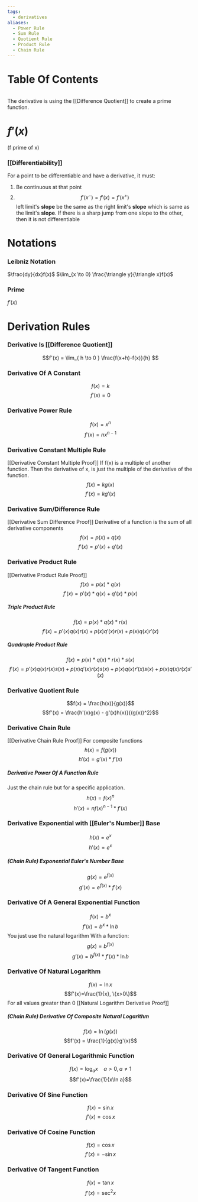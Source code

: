 ```yaml
---
tags:
  - derivatives
aliases:
  - Power Rule
  - Sum Rule
  - Quotient Rule
  - Product Rule
  - Chain Rule
---
```

# Table Of Contents 
```table-of-contents
```
The derivative is using the [[Difference Quotient]] to create a prime function.
# $f'(x)$
(f prime of x)
### [[Differentiability]]
For a point to be differentiable and have a derivative, it must:
1. Be continuous at that point
2. $$f'(x^-)=f'(x)=f'(x^+)$$left limit's **slope** be the same as the right limit's **slope** which is same as the limit's **slope**. If there is a sharp jump from one slope to the other, then it is not differentiable

# Notations
### Leibniz Notation
$\frac{dy}{dx}f(x)$
$\lim_{x \to 0} \frac{\triangle y}{\triangle x}f(x)$
### Prime
$f'(x)$

# Derivation Rules
### Derivative Is [[Difference Quotient]]
$$f'(x) = \lim_{ h \to 0 } \frac{f(x+h)-f(x)}{h} $$
### Derivative Of A Constant
$$f(x) = k$$
$$f'(x)=0$$
### Derivative Power Rule
$$f(x) = x^{n}$$
$$f'(x)=nx^{n-1}$$
### Derivative Constant Multiple Rule
[[Derivative Constant Multiple Proof]]
If f(x) is a multiple of another function.
Then the derivative of x, is just the multiple of the derivative of the function.
$$f(x)=kg(x)$$
$$f'(x)=kg'(x)$$
### Derivative Sum/Difference Rule
[[Derivative Sum Difference Proof]]
Derivative of a function is the sum of all derivative components
$$f(x) = p(x) + q(x)$$
$$f'(x) = p'(x) + q'(x)$$
### Derivative Product Rule
[[Derivative Product Rule Proof]]
$$f(x) = p(x) * q(x)$$
$$f'(x) = p'(x) * q(x) + q'(x)*p(x)$$
##### Triple Product Rule
$$f(x) = p(x) * q(x) * r(x)$$
$$f'(x) = p'(x)q(x)r(x) + p(x)q'(x)r(x)+p(x)q(x)r'(x)$$
##### Quadruple Product Rule
$$f(x) = p(x) * q(x) * r(x) * s(x)$$
$$f'(x) = p'(x)q(x)r(x)s(x) + p(x)q'(x)r(x)s(x)+p(x)q(x)r'(x)s(x)+p(x)q(x)r(x)s'(x)$$
### Derivative Quotient Rule
$$f(x) = \frac{h(x)}{g(x)}$$
$$f'(x) = \frac{h'(x)g(x) - g'(x)h(x)}{(g(x))^2}$$
### Derivative Chain Rule
[[Derivative Chain Rule Proof]]
For composite functions
$$h(x) = f(g(x))$$
$$h'(x) = g'(x) * f'(x)$$
##### Derivative Power Of A Function Rule
Just the chain rule but for a specific application.
$$h(x)=f(x)^n$$
$$h'(x)=nf(x)^{n-1}*f'(x)$$
### Derivative Exponential with [[Euler's Number]] Base
$$h(x)=e^x$$
$$h'(x) = e^x$$
##### (Chain Rule) Exponential Euler's Number Base
$$g(x)=e^{f(x)}$$
$$g'(x) = e^{f(x)}*f'(x)$$
### Derivative Of A General Exponential Function
$$f(x)=b^x$$
$$f'(x)=b^x*\ln b$$
You just use the natural logarithm
With a function:
$$g(x)=b^{f(x)}$$
$$g'(x)=b^{f(x)}*f'(x)*\ln b$$
### Derivative Of Natural Logarithm
$$f(x)=\ln x$$
$$f'(x)=\frac{1}{x}, \{x>0\}$$
For all values greater than 0
[[Natural Logarithm Derivative Proof]]
##### (Chain Rule) Derivative Of Composite Natural Logarithm
$$f(x) = \ln(g(x))$$
$$f'(x) = \frac{1}{g(x)}g'(x)$$
### Derivative Of General Logarithmic Function
$$f(x)=\log_{a}x\ \ \ \  a>0,a\neq 1$$
$$f'(x)=\frac{1}{x\ln a}$$
### Derivative Of Sine Function
$$f(x)=\sin x$$
$$f'(x)=\cos x$$
### Derivative Of Cosine Function
$$f(x)=\cos x$$
$$f'(x)=-\sin x$$
### Derivative Of Tangent Function
$$f(x)=\tan x$$
$$f'(x) = \sec^2x$$
